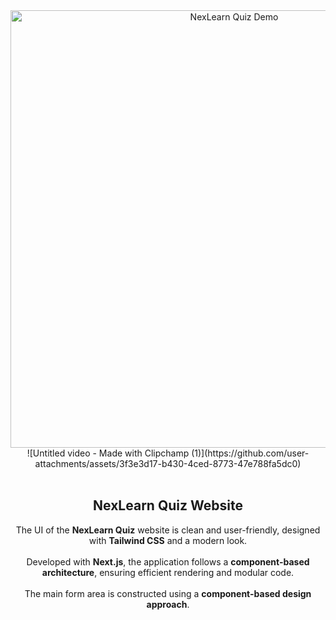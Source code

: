 <div align="center">

  <img src="https://github.com/user-attachments/assets/39f3c62b-2d6a-42e6-b09a-2cb876b83b47" alt="NexLearn Quiz Demo" width="700"/>
![Untitled video - Made with Clipchamp (1)](https://github.com/user-attachments/assets/3f3e3d17-b430-4ced-8773-47e788fa5dc0)
  <br><br>


  <h2>NexLearn Quiz Website</h2>

  <p style="max-width: 700px;">
    The UI of the <strong>NexLearn Quiz</strong> website is clean and user-friendly, designed with <strong>Tailwind CSS</strong> and a modern look.
    <br><br>
    Developed with <strong>Next.js</strong>, the application follows a <strong>component-based architecture</strong>, ensuring efficient rendering and modular code.
    <br><br>
    The main form area is constructed using a <strong>component-based design approach</strong>.
  </p>

</div>
